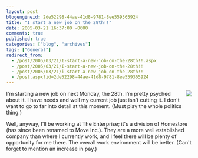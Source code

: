 ```yaml
---
layout: post
blogengineid: 2de52298-44ae-41d8-9781-8ee559365924
title: "I start a new job on the 28th!!"
date: 2005-03-21 16:37:00 -0600
comments: true
published: true
categories: ["blog", "archives"]
tags: ["General"]
redirect_from: 
  - /post/2005/03/21/I-start-a-new-job-on-the-28th!!.aspx
  - /post/2005/03/21/I-start-a-new-job-on-the-28th!!
  - /post/2005/03/21/i-start-a-new-job-on-the-28th!!
  - /post.aspx?id=2de52298-44ae-41d8-9781-8ee559365924
---
```


<IMG src="/Blog/images/14/o_HomestoreLogo.gif" align=right border=0>I'm starting a new job on next Monday, the 28th. I'm pretty psyched about it. I have needs and well my current job just isn't cutting it. I don't want to go to far into detail at this moment. (Must play the whole politics thing.)

Well, anyway, I'll be working at The Enterprise; it's a division of Homestore (has since been renamed to Move Inc.). They are a more well established company than where I currently work, and I feel there will be plenty of opportunity for me there. The overall work environment will be better. (Can't forget to mention an increase in pay.)
